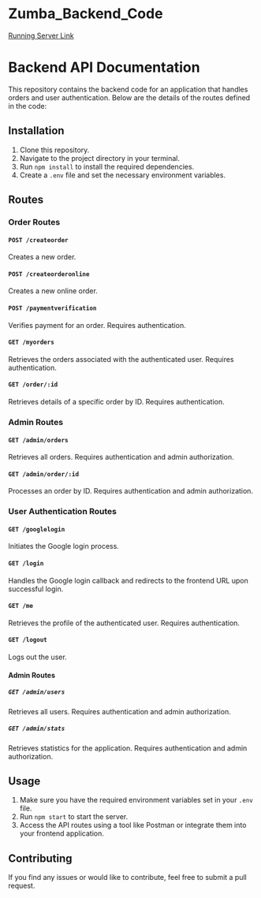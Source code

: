 # Zumba_Backend_Code 
[Running Server Link](https://zumba.onrender.com/api/v1/)

# Backend API Documentation

This repository contains the backend code for an application that handles orders and user authentication. Below are the details of the routes defined in the code:

## Installation

1. Clone this repository.
2. Navigate to the project directory in your terminal.
3. Run `npm install` to install the required dependencies.
4. Create a `.env` file and set the necessary environment variables.

## Routes

### Order Routes

#### `POST /createorder`

Creates a new order.

#### `POST /createorderonline`

Creates a new online order.

#### `POST /paymentverification`

Verifies payment for an order. Requires authentication.

#### `GET /myorders`

Retrieves the orders associated with the authenticated user. Requires authentication.

#### `GET /order/:id`

Retrieves details of a specific order by ID. Requires authentication.

### Admin Routes

#### `GET /admin/orders`

Retrieves all orders. Requires authentication and admin authorization.

#### `GET /admin/order/:id`

Processes an order by ID. Requires authentication and admin authorization.

### User Authentication Routes

#### `GET /googlelogin`

Initiates the Google login process.

#### `GET /login`

Handles the Google login callback and redirects to the frontend URL upon successful login.

#### `GET /me`

Retrieves the profile of the authenticated user. Requires authentication.

#### `GET /logout`

Logs out the user.

#### Admin Routes

##### `GET /admin/users`

Retrieves all users. Requires authentication and admin authorization.

##### `GET /admin/stats`

Retrieves statistics for the application. Requires authentication and admin authorization.

## Usage

1. Make sure you have the required environment variables set in your `.env` file.
2. Run `npm start` to start the server.
3. Access the API routes using a tool like Postman or integrate them into your frontend application.

## Contributing

If you find any issues or would like to contribute, feel free to submit a pull request.


